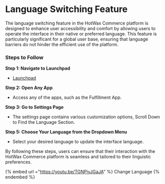 # Language Switching Feature


The language switching feature in the HotWax Commerce platform is designed to enhance user accessibility and comfort by allowing users to operate the interface in their native or preferred language. This feature is particularly significant for a global user base, ensuring that language barriers do not hinder the efficient use of the platform.

### Steps to Follow

**Step 1: Navigate to Launchpad**
- [Launchpad](https://launchpad.hotwax.io/)

**Step 2: Open Any App**
- Access any of the apps, such as the Fulfillment App.

**Step 3: Go to Settings Page**
- The settings page contains various customization options, Scroll Down to Find the Language Section.

**Step 5: Choose Your Language from the Dropdown Menu**
- Select your desired language to update the interface language.

By following these steps, users can ensure that their interaction with the HotWax Commerce platform is seamless and tailored to their linguistic preferences.

{% embed url ="https://youtu.be/TGNPjyJGaJA" %} Change Language {% endembed %}
